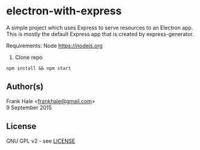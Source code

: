 # electron-with-express

A simple project which uses Express to serve resources to an Electron app. This
is mostly the default Express app that is created by express-generator.

Requirements: Node <https://nodejs.org>

1. Clone repo

```
npm install && npm start
```

## Author(s)

Frank Hale &lt;frankhale@gmail.com&gt;  
9 September 2015

## License

GNU GPL v2 - see [LICENSE](LICENSE)
